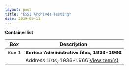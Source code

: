 ```yaml
---
layout: post
title: "ESSI Archives Testing"
date: 2019-09-11
---
```


**Container list**

| Box | Description |
| ----- | ------------------------------------------- |
| Box 1 | **Series: Administrative files, 1936-1966** |
|       | Address Lists, 1936-1966 <a href="http://webapp-devel.dlib.indiana.edu/pages_devel/concern/scanned_resources/tb8515n473.uv" target="_blank" >View item(s)</a>|     

